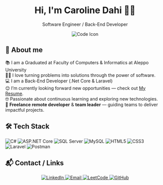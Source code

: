 <h1 align="center"> Hi, I'm Caroline Dahi 👋🏼 </h1>
<p  align="center"> Software Engineer / Back-End Developer </p>
<p align="center">
  <img src="https://img.icons8.com/fluency/48/source-code.png" alt="Code Icon"/>
</p>

## 📌 About me
📚 I am a Graduated at Faculty of Computers & Informatics at Aleppo University <br/>
🧑‍💻 I love turning problems into solutions through the power of software. <br/>
💻 I am a Back-End Developer (.Net Core & Laravel) <br/>
😌 I’m currently looking forward new opportunities — check out  [My Resume](https://docs.google.com/document/d/1XzzW8O2_Z4zXFtrfYRrZXcKH_x3eGguU-qxsBNk-APE/edit?tab=t.0). <br/>
🤓 Passionate about continuous learning and exploring new technologies.<br/>
🚀 **Freelance remote developer** & **team leader** — guiding teams to deliver impactful projects.<br/>

## 🛠 Tech Stack
<p >
  <!-- Backend -->
  <img src="https://img.icons8.com/color/48/c-sharp-logo.png" alt="C#"/>
  <img src="https://img.icons8.com/color/48/net-framework.png" alt="ASP.NET Core"/>
  
  <!-- Databases -->
  <img src="https://img.icons8.com/color/48/microsoft-sql-server.png" alt="SQL Server"/>
  <img src="https://img.icons8.com/color/48/mysql-logo.png" alt="MySQL"/>
  
  <!-- Frontend -->
  <img src="https://img.icons8.com/color/48/html-5--v1.png" alt="HTML5"/>
  <img src="https://img.icons8.com/color/48/css3.png" alt="CSS3"/>
  
  <!-- Others -->
  <img src="https://img.icons8.com/fluency/48/laravel.png" alt="Laravel"/>
  <img src="https://img.icons8.com/external-tal-revivo-color-tal-revivo/48/external-postman-is-the-only-complete-api-development-environment-logo-color-tal-revivo.png" alt="Postman"/>
</p>

## 📬 Contact / Links
<p align="center">
  <a href="https://www.linkedin.com/in/caroline-dahi">
    <img src="https://img.icons8.com/color/48/linkedin.png" alt="LinkedIn"/>
  </a>
  <a href="mailto:carolinedahi012@gmail.com">
    <img src="https://img.icons8.com/color/48/gmail-new.png" alt="Email"/>
  </a>
  <a href="https://leetcode.com/u/carolinedahi/">
    <img src="https://img.icons8.com/external-tal-revivo-shadow-tal-revivo/48/external-level-up-your-coding-skills-and-quickly-land-a-job-logo-shadow-tal-revivo.png" alt="LeetCode"/>
  </a>
  <a href="https://github.com/CarolineDahi12">
    <img src="https://img.icons8.com/ios-glyphs/48/github.png" alt="GitHub"/>
  </a>
</p>
